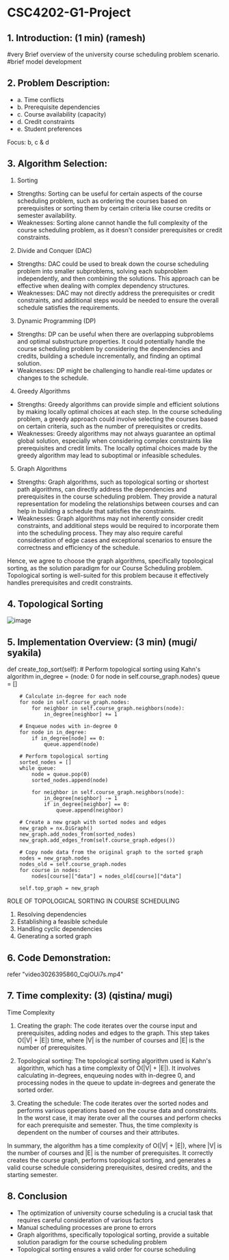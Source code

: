 # CSC4202-G1-Project


## 1. Introduction: (1 min) (ramesh)
#very Brief overview of the university course scheduling problem scenario.
#brief model development


## 2. Problem Description: 

- a. Time conflicts
- b. Prerequisite dependencies
- c. Course availability (capacity)
- d. Credit constraints 
- e. Student preferences

Focus: b, c & d

## 3. Algorithm Selection: 
  1. Sorting 
- Strengths: Sorting can be useful for certain aspects of the course scheduling problem, such as ordering the courses based on prerequisites or sorting them by certain criteria like course credits or semester availability.
- Weaknesses: Sorting alone cannot handle the full complexity of the course scheduling problem, as it doesn't consider prerequisites or credit constraints. 


 2. Divide and Conquer (DAC)
- Strengths: DAC could be used to break down the course scheduling problem into smaller subproblems, solving each subproblem independently, and then combining the solutions. This approach can be effective when dealing with complex dependency structures.
- Weaknesses: DAC may not directly address the prerequisites or credit constraints, and additional steps would be needed to ensure the overall schedule satisfies the requirements. 


 3. Dynamic Programming (DP)
- Strengths: DP can be useful when there are overlapping subproblems and optimal substructure properties. It could potentially handle the course scheduling problem by considering the dependencies and credits, building a schedule incrementally, and finding an optimal solution.
- Weaknesses: DP might be challenging to handle real-time updates or changes to the schedule.


 4. Greedy Algorithms
- Strengths: Greedy algorithms can provide simple and efficient solutions by making locally optimal choices at each step. In the course scheduling problem, a greedy approach could involve selecting the courses based on certain criteria, such as the number of prerequisites or credits.
- Weaknesses: Greedy algorithms may not always guarantee an optimal global solution, especially when considering complex constraints like prerequisites and credit limits. The locally optimal choices made by the greedy algorithm may lead to suboptimal or infeasible schedules.


 5.  Graph Algorithms
- Strengths: Graph algorithms, such as topological sorting or shortest path algorithms, can directly address the dependencies and prerequisites in the course scheduling problem. They provide a natural representation for modeling the relationships between courses and can help in building a schedule that satisfies the constraints.
- Weaknesses: Graph algorithms may not inherently consider credit constraints, and additional steps would be required to incorporate them into the scheduling process. They may also require careful consideration of edge cases and exceptional scenarios to ensure the correctness and efficiency of the schedule.

Hence, we agree to choose the graph algorithms, specifically topological sorting, as the solution paradigm for our Course Scheduling problem. Topological sorting is well-suited for this problem because it effectively handles prerequisites and credit constraints.




## 4. Topological Sorting 
![image](https://github.com/Ramesh260402/CSC4202-G1-ProjectReport/assets/86455045/7938d0dc-1f4e-407f-93c7-60114f7735bc)

## 5. Implementation Overview: (3 min) (mugi/ syakila)

def create_top_sort(self):
        # Perform topological sorting using Kahn's algorithm
        in_degree = {node: 0 for node in self.course_graph.nodes}
        queue = []

        # Calculate in-degree for each node
        for node in self.course_graph.nodes:
            for neighbor in self.course_graph.neighbors(node):
                in_degree[neighbor] += 1

        # Enqueue nodes with in-degree 0
        for node in in_degree:
            if in_degree[node] == 0:
                queue.append(node)

        # Perform topological sorting
        sorted_nodes = []
        while queue:
            node = queue.pop(0)
            sorted_nodes.append(node)

            for neighbor in self.course_graph.neighbors(node):
                in_degree[neighbor] -= 1
                if in_degree[neighbor] == 0:
                    queue.append(neighbor)

        # Create a new graph with sorted nodes and edges
        new_graph = nx.DiGraph()
        new_graph.add_nodes_from(sorted_nodes)
        new_graph.add_edges_from(self.course_graph.edges())

        # Copy node data from the original graph to the sorted graph
        nodes = new_graph.nodes
        nodes_old = self.course_graph.nodes
        for course in nodes:
            nodes[course]["data"] = nodes_old[course]["data"]

        self.top_graph = new_graph


ROLE OF TOPOLOGICAL SORTING IN COURSE SCHEDULING
1. Resolving dependencies
2. Establishing a feasible schedule
3. Handling cyclic dependencies
4. Generating a sorted graph


## 6. Code Demonstration: 

refer "video3026395860_CqiOUi7s.mp4"

## 7. Time complexity: (3) (qistina/ mugi)

Time Complexity

1. Creating the graph: The code iterates over the course input and prerequisites, adding nodes and edges to the graph. This step takes O(|V| + |E|) time, where |V| is the number of courses and |E| is the number of prerequisites.

2. Topological sorting: The topological sorting algorithm used is Kahn's algorithm, which has a time complexity of O(|V| + |E|). It involves calculating in-degrees, enqueuing nodes with in-degree 0, and processing nodes in the queue to update in-degrees and generate the sorted order.

3. Creating the schedule: The code iterates over the sorted nodes and performs various operations based on the course data and constraints. In the worst case, it may iterate over all the courses and perform checks for each prerequisite and semester. Thus, the time complexity is dependent on the number of courses and their attributes.

In summary, the algorithm has a time complexity of O(|V| + |E|), where |V| is the number of courses and |E| is the number of prerequisites. It correctly creates the course graph, performs topological sorting, and generates a valid course schedule considering prerequisites, desired credits, and the starting semester.

## 8. Conclusion 
- The optimization of university course scheduling is a crucial task that requires careful consideration of various factors 
- Manual scheduling processes are prone to errors 
- Graph algorithms, specifically topological sorting, provide a suitable solution paradigm for the course scheduling problem
- Topological sorting ensures a valid order for course scheduling
